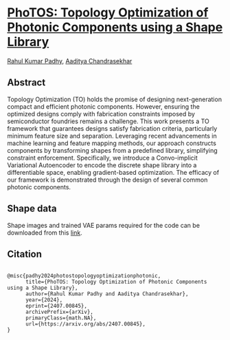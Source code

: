 # [PhoTOS: Topology Optimization of Photonic Components using a Shape Library](https://arxiv.org/abs/2407.00845)

[Rahul Kumar Padhy](https://sites.google.com/view/rahulkp/home), [Aaditya Chandrasekhar](https://www.aadityacs.com/)


## Abstract

Topology Optimization (TO) holds the promise of designing next-generation compact and efficient photonic components. However, ensuring the optimized designs comply with fabrication constraints imposed by semiconductor foundries remains a challenge. This work presents a TO framework that guarantees designs satisfy fabrication criteria, particularly minimum feature size and separation. Leveraging recent advancements in machine learning and feature mapping methods, our approach constructs components by transforming shapes from a predefined library, simplifying constraint enforcement. Specifically, we introduce a Convo-implicit Variational Autoencoder to encode the discrete shape library into a differentiable space, enabling gradient-based optimization. The efficacy of our framework is demonstrated through the design of several common photonic components.

## Shape data

Shape images and trained VAE params required for the code can be downloaded from this [link](https://drive.google.com/drive/folders/10vXswqDAJsqBip-ztR85OXR37FGCrQRT?usp=sharing).

## Citation

```

@misc{padhy2024photostopologyoptimizationphotonic,
      title={PhoTOS: Topology Optimization of Photonic Components using a Shape Library}, 
      author={Rahul Kumar Padhy and Aaditya Chandrasekhar},
      year={2024},
      eprint={2407.00845},
      archivePrefix={arXiv},
      primaryClass={math.NA},
      url={https://arxiv.org/abs/2407.00845}, 
}
```


